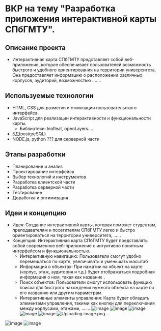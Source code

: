 # ВКР на тему "Разработка приложения интерактивной карты СПбГМТУ".

## Описание проекта
  - Интерактивная карта СПбГМТУ представляет собой веб-приложение, которое обеспечивает пользователей возможность быстрого и удобного ориентирования на территории университета. Она предоставляет информацию о расположении различных корпусов, аудиторий, возможностью .......

## Используемые технологии
  - HTML, CSS для разметки и стилизации пользовательского интерфейса.
  - JavaScript для реализации интерактивности и функциональности карты.
    - Библиотеки: leafleat, openLayers....
  - БД(postgreSQL)
  - NODE.js, python ??? для серверной части 

## Этапы разработки
  - Планирование и анализ
  - Проектирование интерфейса
  - Выбор технологий и инструментов
  - Разработка клиентской части
  - Разработка серверной части
  - Тестирование
  - Доработка и оптимизация

## Идеи и концепцию
  - Идея:
Создание интерактивной карты, которая поможет студентам, преподавателям и посетителям СПбГМТУ легко и быстро ориентироваться на территории университета, ......
  - Концепция:
  Интерактивная карта СПбГМТУ будет представлять собой современное веб-приложение с интуитивно понятным интерфейсом и функциональностью.
    - Интерактивную навигацию: Пользователи смогут удобно перемещаться по карте, увеличивать и уменьшать масштаб
    - Информация о объектах: При нажатии на объект на карте (корпус, этаж, аудитория и т.д.) будет отображаться подробная информация о нем, такая как название .
    - Поиск объектов: Пользователи смогут использовать функцию поиска для быстрого нахождения нужного объекта на карте по его названию или другим параметрам.
    - Интерактивные элементы управления: Карта будет обладать элементами управления, такими как кнопки для переключения между корпусами, этажами, .......
 ![image](https://github.com/user-attachments/assets/b7fbc279-dc60-4f65-a06c-8d924d71fba1)
![image](https://github.com/user-attachments/assets/024f2026-be51-4f71-a5ba-e5ef656c2e41)
 ![image](https://github.com/user-attachments/assets/7caa4b4b-24c6-4318-80b3-80e1e998ae2b)
![image](https://github.com/user-attachments/assets/2e1bdf95-4e60-4aeb-a161-21e78b7c38bf)
![image](https://github.com/user-attachments/assets/538966b6-a63b-49ec-933e-43cc77d01ca4)
![Uploading image.png…]()

![image](https://github.com/user-attachments/assets/bee82736-bdd2-4199-be56-67ab5c77d95c)
![image](https://github.com/user-attachments/assets/167a4f17-b98c-4cd6-845d-6eb74b20558c)
